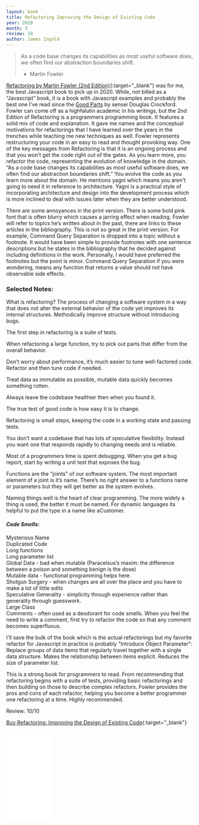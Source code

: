 ```yaml
---
layout: book
title: Refactoring Improving the Design of Existing Code
year: 2020
month: 3
review: 10
author: James Ingold
---
```


> As a code base changes its capabilities as most useful software does, we often find our abstraction boundaries shift.
>
> - Martin Fowler

[Refactoring by Martin Fowler (2nd Edition)](https://amzn.to/2Up0BRC){:target="\_blank"} was for me, the best Javascript book to pick up in 2020. While, not billed as a “Javascript” book, it is a book with Javascript examples and probably the best one I’ve read since the [Good Parts](https://amzn.to/3iwnV9w) by sensei Douglas Crockford. Fowler can come off as a highfalutin academic in his writings, but the 2nd Edition of Refactoring is a programmers programming book. It features a solid mix of code and explanation. It gave me names and the conceptual motivations for refactorings that I have learned over the years in the trenches while teaching me new techniques as well. Fowler represents restructuring your code in an easy to read and thought provoking way. One of the key messages from Refactoring is that it is an ongoing process and that you won’t get the code right out of the gates. As you learn more, you refactor the code, representing the evolution of knowledge in the domain. “As a code base changes its capabilities as most useful software does, we often find our abstraction boundaries shift.” You evolve the code as you learn more about the domain. He mentions yagni which means you aren't going to need it in reference to architecture. Yagni is a practical style of incorporating architecture and design into the development process which is more inclined to deal with issues later when they are better understood.

There are some annoyances in the print version. There is some bold pink font that is often blurry which causes a jarring effect when reading. Fowler will refer to topics he’s written about in the past, there are links to these articles in the bibliography. This is not so great in the print version. For example, Command Query Separation is dropped into a topic without a footnote. It would have been simple to provide footnotes with one sentence descriptions but he states in the bibliography that he decided against including definitions in the work. Personally, I would have preferred the footnotes but the point is minor.
Command Query Separation if you were wondering, means any function that returns a value should not have observable side effects.

### Selected Notes:

What is refactoring? The process of changing a software system in a way that does not alter the external behavior of the code yet improves its internal structures. Methodically improve structure without introducing bugs.

The first step in refactoring is a suite of tests.

When refactoring a large function, try to pick out parts that differ from the overall behavior.

Don’t worry about performance, it’s much easier to tune well-factored code. Refactor and then tune code if needed.

Treat data as immutable as possible, mutable data quickly becomes something rotten.

Always leave the codebase healthier then when you found it.

The true test of good code is how easy it is to change.

Refactoring is small steps, keeping the code in a working state and passing tests.

You don’t want a codebase that has lots of speculative flexibility. Instead you want one that responds rapidly to changing needs and is reliable.

Most of a programmers time is spent debugging. When you get a bug report, start by writing a unit test that exposes the bug.

Functions are the “joints” of our software system. The most important element of a joint is it’s name. There’s no right answer to a functions name or parameters but they will get better as the system evolves.

Naming things well is the heart of clear programming. The more widely a thing is used, the better it must be named. For dynamic languages its helpful to put the type in a name like aCustomer.

#### _Code Smells:_

Mysterious Name <br />
Duplicated Code <br />
Long functions <br />
Long parameter list <br />
Global Data - bad when mutable (Paracelsus’s maxim: the difference between a poison and something benign is the dose) <br />
Mutable data - functional programming helps here. <br />
Shotgun Surgery - when changes are all over the place and you have to make a lot of little edits <br />
Speculative Generality - simplicity through experience rather than generality through guesswork. <br />
Large Class <br />
Comments - often used as a deodorant for code smells. When you feel the need to write a comment, first try to refactor the code so that any comment becomes superfluous.

I'll save the bulk of the book which is the actual refactorings but my favorite refactor for Javascript in practice is probably "Introduce Object Parameter":
Replace groups of data items that regularly travel together with a single data structure. Makes the relationship between items explicit. Reduces the size of parameter list.

This is a strong book for programmers to read. From recommending that refactoring begins with a suite of tests, providing basic refactorings and then building on those to describe complex refactors. Fowler provides the pros and cons of each refactor, helping you become a better programmer one refactoring at a time. Highly recommended.

Review: 10/10

[Buy Refactoring: Improving the Design of Existing Code](https://amzn.to/2WXjk5A){:target="\_blank"}

<iframe style="width:120px;height:240px;" marginwidth="0" marginheight="0" scrolling="no" frameborder="0" src="//ws-na.amazon-adsystem.com/widgets/q?ServiceVersion=20070822&OneJS=1&Operation=GetAdHtml&MarketPlace=US&source=ss&ref=as_ss_li_til&ad_type=product_link&tracking_id=jamesingold08-20&language=en_US&marketplace=amazon&region=US&placement=0134757599&asins=0134757599&linkId=e125c50cecc62b05c2d3b762fc04e1db&show_border=true&link_opens_in_new_window=true"></iframe>
